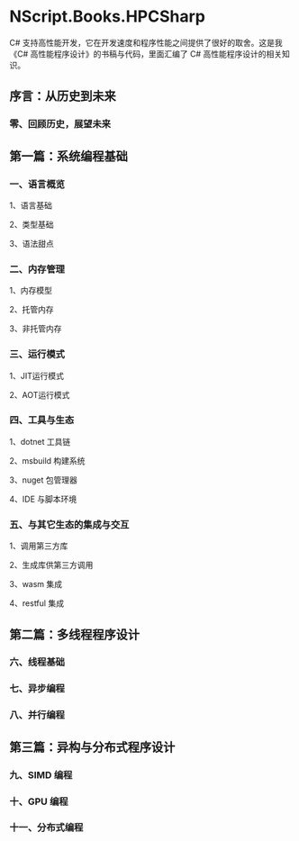 # NScript.Books.HPCSharp

C# 支持高性能开发，它在开发速度和程序性能之间提供了很好的取舍。这是我《C# 高性能程序设计》的书稿与代码，里面汇编了 C# 高性能程序设计的相关知识。

## 序言：从历史到未来

### 零、回顾历史，展望未来

## 第一篇：系统编程基础

### 一、语言概览

1、语言基础

2、类型基础

3、语法甜点

### 二、内存管理

1、内存模型

2、托管内存

3、非托管内存

### 三、运行模式

1、JIT运行模式

2、AOT运行模式

### 四、工具与生态

1、dotnet 工具链

2、msbuild 构建系统

3、nuget 包管理器

4、IDE 与脚本环境

### 五、与其它生态的集成与交互

1、调用第三方库

2、生成库供第三方调用

3、wasm 集成

4、restful 集成

## 第二篇：多线程程序设计

### 六、线程基础

### 七、异步编程

### 八、并行编程

## 第三篇：异构与分布式程序设计

### 九、SIMD 编程

### 十、GPU 编程

### 十一、分布式编程

